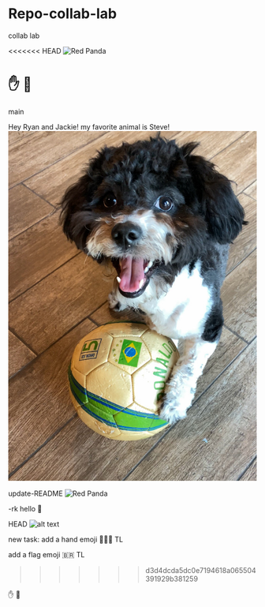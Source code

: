 # Repo-collab-lab
collab lab

<<<<<<< HEAD
![Red Panda](./redpanda.jpg)

✋
🏁
=======
main

Hey Ryan and Jackie! 
my favorite animal is Steve!
![Just look at this face!](IMG_6112.jpeg)

update-README
![Red Panda](./redpanda.jpg)


-rk hello 🌊

HEAD
![alt text ](https://scontent-sjc3-1.cdninstagram.com/v/t51.2885-15/e35/p1080x1080/184078380_156287579779297_3171040903295031681_n.jpg?tp=1&_nc_ht=scontent-sjc3-1.cdninstagram.com&_nc_cat=101&_nc_ohc=LAFFrst0YK0AX8WI0NP&tn=MslczCxGHoHD9ZWX&edm=AP_V10EBAAAA&ccb=7-4&oh=a00d1d46dc70976f27b1332e19df8738&oe=60E1E628&_nc_sid=4f375e)


new task:
add a hand emoji
👩🏻‍💻 TL


add a flag emoji
🇧🇷 TL



>>>>>>> d3d4dcda5dc0e7194618a065504391929b381259


✋
🏁